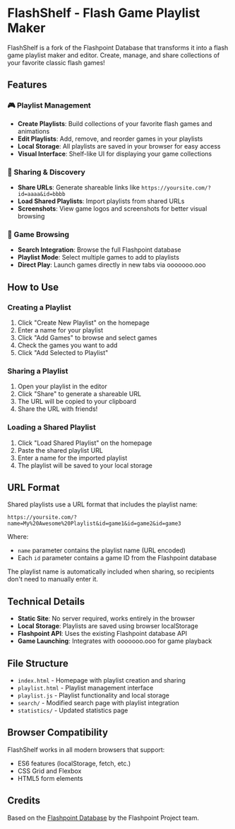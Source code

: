# FlashShelf - Flash Game Playlist Maker

FlashShelf is a fork of the Flashpoint Database that transforms it into a flash game playlist maker and editor. Create, manage, and share collections of your favorite classic flash games!

## Features

### 🎮 Playlist Management
- **Create Playlists**: Build collections of your favorite flash games and animations
- **Edit Playlists**: Add, remove, and reorder games in your playlists
- **Local Storage**: All playlists are saved in your browser for easy access
- **Visual Interface**: Shelf-like UI for displaying your game collections

### 🔗 Sharing & Discovery
- **Share URLs**: Generate shareable links like `https://yoursite.com/?id=aaaa&id=bbbb`
- **Load Shared Playlists**: Import playlists from shared URLs
- **Screenshots**: View game logos and screenshots for better visual browsing

### 🎯 Game Browsing
- **Search Integration**: Browse the full Flashpoint database
- **Playlist Mode**: Select multiple games to add to playlists
- **Direct Play**: Launch games directly in new tabs via ooooooo.ooo

## How to Use

### Creating a Playlist
1. Click "Create New Playlist" on the homepage
2. Enter a name for your playlist
3. Click "Add Games" to browse and select games
4. Check the games you want to add
5. Click "Add Selected to Playlist"

### Sharing a Playlist
1. Open your playlist in the editor
2. Click "Share" to generate a shareable URL
3. The URL will be copied to your clipboard
4. Share the URL with friends!

### Loading a Shared Playlist
1. Click "Load Shared Playlist" on the homepage
2. Paste the shared playlist URL
3. Enter a name for the imported playlist
4. The playlist will be saved to your local storage

## URL Format

Shared playlists use a URL format that includes the playlist name:
```
https://yoursite.com/?name=My%20Awesome%20Playlist&id=game1&id=game2&id=game3
```

Where:
- `name` parameter contains the playlist name (URL encoded)
- Each `id` parameter contains a game ID from the Flashpoint database

The playlist name is automatically included when sharing, so recipients don't need to manually enter it.

## Technical Details

- **Static Site**: No server required, works entirely in the browser
- **Local Storage**: Playlists are saved using browser localStorage
- **Flashpoint API**: Uses the existing Flashpoint database API
- **Game Launching**: Integrates with ooooooo.ooo for game playback

## File Structure

- `index.html` - Homepage with playlist creation and sharing
- `playlist.html` - Playlist management interface
- `playlist.js` - Playlist functionality and local storage
- `search/` - Modified search page with playlist integration
- `statistics/` - Updated statistics page

## Browser Compatibility

FlashShelf works in all modern browsers that support:
- ES6 features (localStorage, fetch, etc.)
- CSS Grid and Flexbox
- HTML5 form elements

## Credits

Based on the [Flashpoint Database](https://github.com/FlashpointProject/flashpoint-database) by the Flashpoint Project team.
